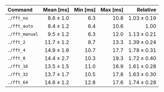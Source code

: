| Command | Mean [ms] | Min [ms] | Max [ms] | Relative |
|:---|---:|---:|---:|---:|
| `./fft_no` | 8.6 ± 1.0 | 6.3 | 10.8 | 1.03 ± 0.19 |
| `./fft_auto` | 8.4 ± 1.2 | 6.4 | 10.6 | 1.00 |
| `./fft_manual` | 9.5 ± 1.2 | 6.3 | 12.0 | 1.13 ± 0.21 |
| `./fft_2` | 11.7 ± 1.2 | 8.7 | 13.3 | 1.39 ± 0.24 |
| `./fft_4` | 14.9 ± 1.6 | 10.7 | 17.7 | 1.78 ± 0.31 |
| `./fft_8` | 14.4 ± 2.7 | 10.3 | 19.3 | 1.72 ± 0.40 |
| `./fft_16` | 13.5 ± 1.5 | 11.0 | 16.9 | 1.61 ± 0.28 |
| `./fft_32` | 13.7 ± 1.7 | 10.5 | 17.8 | 1.63 ± 0.30 |
| `./fft_64` | 14.6 ± 1.2 | 12.8 | 17.6 | 1.74 ± 0.28 |
